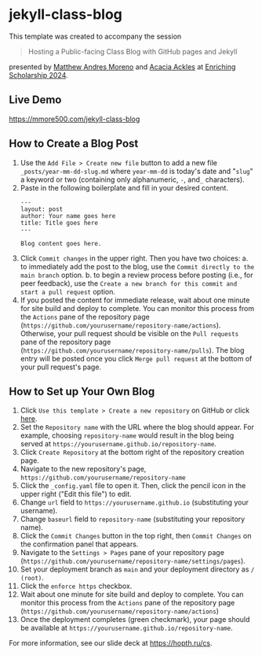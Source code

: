# jekyll-class-blog

This template was created to accompany the session

> Hosting a Public-facing Class Blog with GitHub pages and Jekyll

presented by [Matthew Andres Moreno](https://mmore500.com) and [Acacia Ackles](https://alackles.github.io/) at [Enriching Scholarship 2024](https://ttc.iss.lsa.umich.edu/ttc/).

## Live Demo

<https://mmore500.com/jekyll-class-blog>

## How to Create a Blog Post

1. Use the `Add File > Create new file` button to add a new file `_posts/year-mm-dd-slug.md` where `year-mm-dd` is today's date and "`slug`" a keyword or two (containing only alphanumeric, `-`, and`_` characters).
2. Paste in the following boilerplate and fill in your desired content.
   ```
   ---
   layout: post
   author: Your name goes here
   title: Title goes here
   ---
   
   Blog content goes here.
   ```
3. Click `Commit changes` in the upper right.
   Then you have two choices:
   a. to immediately add the post to the blog, use the `Commit directly to the main branch` option.
   b. to begin a review process before posting (i.e., for peer feedback), use the `Create a new branch for this commit and start a pull request` option.
4. If you posted the content for immediate release, wait about one minute for site build and deploy to complete.
   You can monitor this process from the `Actions` pane of the repository page (`https://github.com/yourusername/repository-name/actions`).
   Otherwise, your pull request should be visible on the `Pull requests` pane of the repository page (`https://github.com/yourusername/repository-name/pulls`).
   The blog entry will be posted once you click `Merge pull request` at the bottom of your pull request's page.

## How to Set up Your Own Blog

1. Click `Use this template > Create a new repository` on GitHub or click [here](https://github.com/new?template_name=jekyll-class-blog&template_owner=mmore500).
2. Set the `Repository name` with the URL where the blog should appear.
   For example, choosing `repository-name` would result in the blog being served at `https://yourusername.github.io/repository-name`.
3. Click `Create Repository` at the bottom right of the repository creation page.
4. Navigate to the new repository's page, `https://github.com/yourusername/repository-name`
5. Click the `_config.yaml` file to open it.
   Then, click the pencil icon in the upper right ("Edit this file") to edit.
6. Change `url` field to `https://yourusername.github.io` (substituting your username).
7. Change `baseurl` field to `repository-name` (substituting your repository name).
8. Click the `Commit Changes` button in the top right, then `Commit Changes` on the confirmation panel that appears.
9. Navigate to the `Settings > Pages` pane of your repository page (`https://github.com/yourusername/repository-name/settings/pages`).
10. Set your deployment branch as `main` and your deployment directory as `/ (root)`.
11. Click the `enforce https` checkbox.
12. Wait about one minute for site build and deploy to complete.
   You can monitor this process from the `Actions` pane of the repository page (`https://github.com/yourusername/repository-name/actions`)
13. Once the deployment completes (green checkmark), your page should be available at `https://yourusername.github.io/repository-name`.

For more information, see our slide deck at <https://hopth.ru/cs>.
